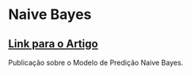 # Naive Bayes

## [Link para o Artigo](https://medium.com/turing-talks/turing-talks-16-modelo-de-predi%C3%A7%C3%A3o-naive-bayes-6a3e744e7986)

Publicação sobre o Modelo de Predição Naive Bayes.